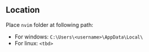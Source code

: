 ## Location

Place `nvim` folder at following path:
- For windows: `C:\Users\<username>\AppData\Local\`
- For linux: `<tbd>`
